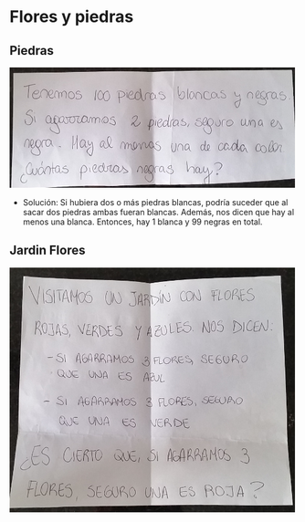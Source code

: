 Flores y piedras
================

Piedras
-------

![](piedras.jpg)

* Solución: Si hubiera dos o más piedras blancas, podría suceder que al sacar dos piedras ambas fueran blancas. Además, nos dicen que hay al menos una blanca. Entonces, hay 1 blanca y 99 negras en total.

Jardin Flores
-------------

![](jardin_flores.jpg)
